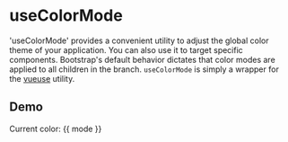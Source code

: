# useColorMode

<div class="lead mb-5">

'useColorMode' provides a convenient utility to adjust the global color theme of your application. You can also use it to target specific components. Bootstrap's default behavior dictates that color modes are applied to all children in the branch. `useColorMode` is simply a wrapper for the [vueuse](https://vueuse.org/core/useColorMode/#usecolormode) utility.

</div>

## Demo

<HighlightCard>
  <b-card ref="target">
    <b-button @click="changeColor">
      Current color: {{ mode }}
    </b-button>
  </b-card>
  <template #html>

```vue-html
<template>
  <b-card ref="target">
    <b-button @click="changeColor">
      Current color: {{ mode }}
    </b-button>
  </b-card>
</template>

<script setup lang="ts">
import {ref} from 'vue'
import {useColorMode} from 'bootstrap-vue-next'

const target = ref<HTMLElement | null>(null)

const mode = useColorMode({
  selector: target,
})

const changeColor = () => {
  mode.value = mode.value === 'dark' ? 'light' : 'dark'
}
</script>
```

  </template>
</HighlightCard>

<script setup lang="ts">
import {ref} from 'vue'
import {useColorMode, BCard, BCardBody, BButton} from 'bootstrap-vue-next'

const target = ref<HTMLElement | null>(null)

const mode = useColorMode({
  selector: target,
})

const changeColor = () => {
  mode.value = mode.value === 'dark' ? 'light' : 'dark'
}
</script>
